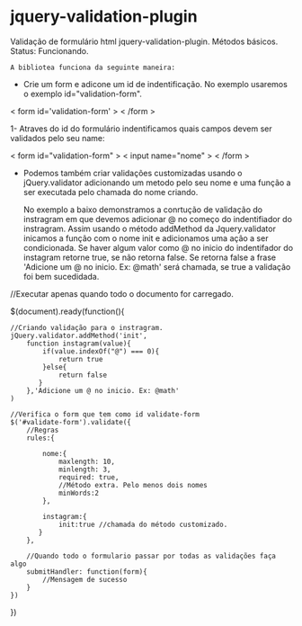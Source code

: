 # jquery-validation-plugin
Validação de formulário html jquery-validation-plugin. Métodos básicos. Status: Funcionando.

	A bibliotea funciona da seguinte maneira:
- Crie um form e adicone um id de indentificação. No exemplo usaremos o exemplo id="validation-form".

< form id='validation-form' >
< /form >

1- Atraves do id do formulário indentificamos quais campos devem ser validados pelo seu name:

< form id="validation-form" >
    < input name="nome" >
< /form >



- Podemos também criar validações customizadas usando o jQuery.validator adicionando um metodo pelo seu nome e uma função a ser executada pelo chamada do nome criando.

	No exemplo a baixo demonstramos a conrtução de validação do instragram em que devemos adicionar @ no começo do indentifiador do instragram. Assim usando o método addMethod da Jquery.validator inicamos a função com o nome init e adicionamos uma ação a ser condicionada. Se haver algum valor como @ no inicio do indentifador do instagram retorne true, se não retorna false. Se retorna false a frase 'Adicione um @ no inicio. Ex: @math' será chamada, se true a validação foi bem sucedidada.

//Executar apenas quando todo o documento for carregado.

$(document).ready(function(){

    //Criando validação para o instragram.
    jQuery.validator.addMethod('init',
        function instagram(value){
            if(value.indexOf("@") === 0){
                return true
            }else{
                return false
           }
        },'Adicione um @ no inicio. Ex: @math'
    )
     
    //Verifica o form que tem como id validate-form
    $('#validate-form').validate({
        //Regras
        rules:{

            nome:{
                maxlength: 10,
                minlength: 3,
                required: true,
                //Método extra. Pelo menos dois nomes
                minWords:2
            },

            instagram:{
                init:true //chamada do método customizado.
           }
        },

        //Quando todo o formulario passar por todas as validações faça algo
        submitHandler: function(form){
            //Mensagem de sucesso
        }
    })
})
